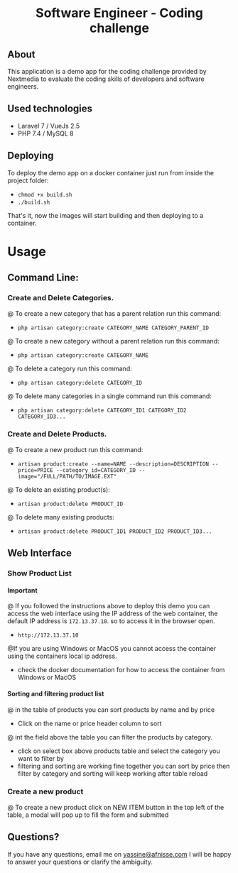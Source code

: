 <h1 align="center">Software Engineer - Coding challenge</h1>


## About

This application is a demo app for the coding challenge provided by Nextmedia to evaluate the coding skills of developers and software engineers.

## Used technologies
- Laravel 7 / VueJs 2.5
- PHP 7.4 / MySQL 8

## Deploying

To deploy the demo app on a docker container just run from inside the project folder:
- `chmod +x build.sh`
- `./build.sh`

That's it, now the images will start building and then deploying to a container.

# Usage

## Command Line:
### Create and Delete Categories.
@ To create a new category that has a parent relation run this command:
- `php artisan category:create CATEGORY_NAME CATEGORY_PARENT_ID`

@ To create a new category without a parent relation run this command: 
- `php artisan category:create CATEGORY_NAME`

@ To delete a category run this command:
- `php artisan category:delete CATEGORY_ID`

@ To delete many categories in a single command run this command:
- `php artisan category:delete CATEGORY_ID1 CATEGORY_ID2 CATEGORY_ID3...`

### Create and Delete Products.
@ To create a new product run this command:
- `artisan product:create --name=NAME --description=DESCRIPTION --price=PRICE --category_id=CATEGORY_ID --image="/FULL/PATH/TO/IMAGE.EXT"`

@ To delete an existing product(s):
- `artisan product:delete PRODUCT_ID`

@ To delete many existing products:
- `artisan product:delete PRODUCT_ID1 PRODUCT_ID2 PRODUCT_ID3...`

## Web Interface
### Show Product List
#### Important
@ If you followed the instructions above to deploy this demo you can access the web interface using the IP address of the web container, the default IP address is `172.13.37.10`.
so to access it in the browser open.
- `http://172.13.37.10`

@If you are using Windows or MacOS you cannot access the container using the containers local ip address.
- check the docker documentation for how to access the container from Windows or MacOS 

#### Sorting and filtering product list
@ in the table of products you can sort products by name and by price
- Click on the name or price header column to sort

@ int the field above the table you can filter the products by category.
- click on select box above products table and select the category you want to filter by
- filtering and sorting are working fine together you can sort by price then filter by category and sorting will keep working after table reload   


### Create a new product
@ To create a new product click on NEW ITEM button in the top left of the table, a modal will pop up to fill the form and submitted
 


## Questions?
If you have any questions, email me on [yassine@afnisse.com](mailto:yassine@afnisse.com) I will be happy to answer your questions or clarify the ambiguity.  
